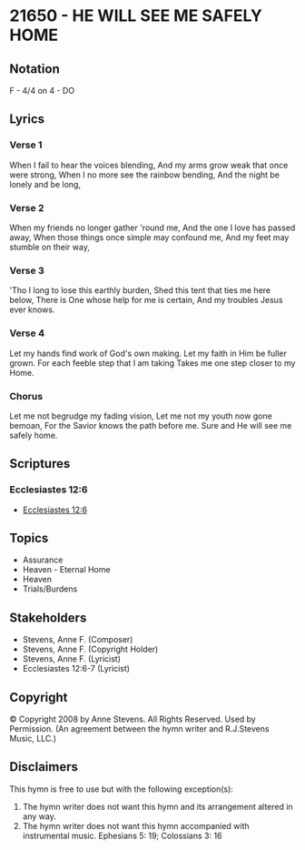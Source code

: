 # 21650 - HE WILL SEE ME SAFELY HOME

## Notation

F - 4/4 on 4 - DO

## Lyrics

### Verse 1

When I fail to hear the voices blending, And my arms grow weak that once were strong, When I no more see the rainbow bending, And the night be lonely and be long,





### Verse 2

When my friends no longer gather 'round me, And the one I love has passed away, When those things once simple may confound me, And my feet may stumble on their way,

### Verse 3

'Tho I long to lose this earthly burden, Shed this tent that ties me here below, There is One whose help for me is certain, And my troubles Jesus ever knows.

### Verse 4

Let my hands find work of God's own making. Let my faith in Him be fuller grown. For each feeble step that I am taking Takes me one step closer to my Home.

### Chorus

Let me not begrudge my fading vision, Let me not my youth now gone bemoan, For the Savior knows the path before me. Sure and He will see me safely home.


## Scriptures

### Ecclesiastes 12:6

- [Ecclesiastes 12:6](https://www.biblegateway.com/passage/?search=Ecclesiastes%2012%3A6)


## Topics

- Assurance
- Heaven - Eternal Home
- Heaven
- Trials/Burdens

## Stakeholders

- Stevens, Anne F. (Composer)
- Stevens, Anne F. (Copyright Holder)
- Stevens, Anne F. (Lyricist)
- Ecclesiastes 12:6-7 (Lyricist)

## Copyright

© Copyright 2008 by Anne Stevens. All Rights Reserved. Used by Permission.
(An agreement between the hymn writer and R.J.Stevens Music, LLC.)

## Disclaimers

This hymn is free to use but with the following exception(s):
1. The hymn writer does not want this hymn and its arrangement altered in any way.
2. The hymn writer does not want this hymn accompanied with instrumental music.
Ephesians 5: 19; Colossians 3: 16

